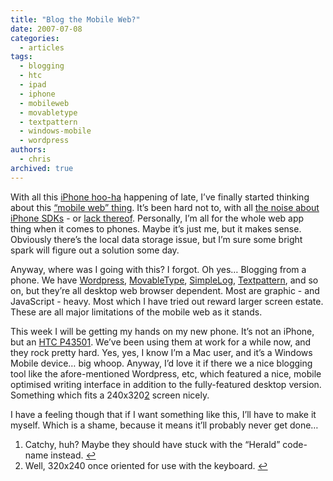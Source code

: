 ```yaml
---
title: "Blog the Mobile Web?"
date: 2007-07-08
categories:
  - articles
tags:
  - blogging
  - htc
  - ipad
  - iphone
  - mobileweb
  - movabletype
  - textpattern
  - windows-mobile
  - wordpress
authors:
  - chris
archived: true
---
```


With all this [iPhone hoo-ha](http://www.apple.com/iphone/) happening of late, I’ve finally started thinking about this [“mobile web” thing](http://mobilewebbook.com/). It’s been hard not to, with all [the noise about iPhone SDKs](http://web.archive.org/web/20070830154832/http://developer.apple.com/iphone/designingcontent.html) - or [lack thereof](http://daringfireball.net/2007/06/wwdc_2007_keynote). Personally, I’m all for the whole web app thing when it comes to phones. Maybe it’s just me, but it makes sense. Obviously there’s the local data storage issue, but I’m sure some bright spark will figure out a solution some day.

Anyway, where was I going with this? I forgot. Oh yes… Blogging from a phone. We have [Wordpress](http://www.wordpress.org/), [MovableType](http://www.movabletype.org/), [SimpleLog](http://www.simplelog.net/), [Textpattern](http://www.textpattern.com/), and so on, but they’re all desktop web browser dependent. Most are graphic - and JavaScript - heavy. Most which I have tried out reward larger screen estate. These are all major limitations of the mobile web as it stands.

This week I will be getting my hands on my new phone. It’s not an iPhone, but an [HTC P4350](http://web.archive.org/web/20070830154832/http://www.htc.com/product/03-product_p4350.htm)[1](#footnote-1). We’ve been using them at work for a while now, and they rock pretty hard. Yes, yes, I know I’m a Mac user, and it’s a Windows Mobile device… big whoop. Anyway, I’d love it if there we a nice blogging tool like the afore-mentioned Wordpress, etc, which featured a nice, mobile optimised writing interface in addition to the fully-featured desktop version. Something which fits a 240x320[2](#footnote-2) screen nicely.

I have a feeling though that if I want something like this, I’ll have to make it myself. Which is a shame, because it means it’ll probably never get done…

1. Catchy, huh? Maybe they should have stuck with the “Herald” code-name instead. [↩](footnote-1-ref)
2. Well, 320x240 once oriented for use with the keyboard. [↩](#footnote-2-ref)
